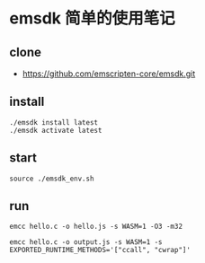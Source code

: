 # emsdk 简单的使用笔记

## clone

- https://github.com/emscripten-core/emsdk.git

## install

```shell
./emsdk install latest
./emsdk activate latest
```

## start

```shell
source ./emsdk_env.sh
```

## run

```shell
emcc hello.c -o hello.js -s WASM=1 -O3 -m32
```

```shell
emcc hello.c -o output.js -s WASM=1 -s EXPORTED_RUNTIME_METHODS='["ccall", "cwrap"]'
```

